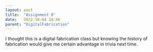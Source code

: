 ```yaml
---
layout: post
title:  "Assignment 0"
date:   2022-10-04 18:46
parent: "DigitalFabrication"
---
```

I thought this is a digital fabrication class but knowing the history of fabrication would give me certain advantage in trivia next time.
